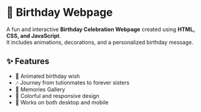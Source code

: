 # 🎉 Birthday Webpage

A fun and interactive **Birthday Celebration Webpage** created using **HTML, CSS, and JavaScript**.  
It includes animations, decorations, and a personalized birthday message.

## ✨ Features
- 🎂 Animated birthday wish 
- 🎶 Journey from tutionmates to forever sisters
- 🎁 Memories Gallery
- 🎨 Colorful and responsive design
- 📱 Works on both desktop and mobile

